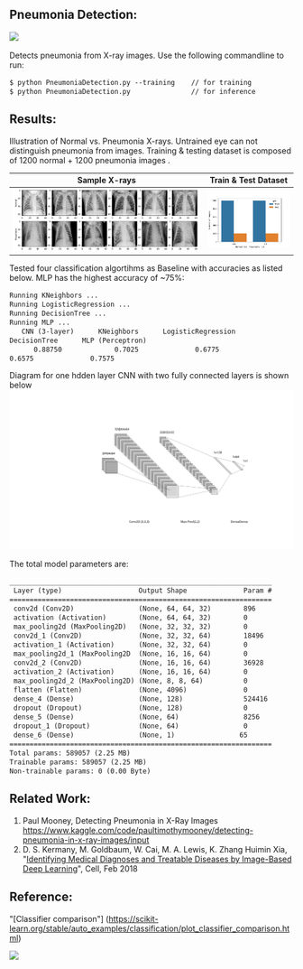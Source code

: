 ## Pneumonia Detection:

![](https://storage.googleapis.com/kaggle-competitions/kaggle/10338/logos/header.png)

Detects pneumonia from X-ray images. Use the following commandline to run:
```
$ python PneumoniaDetection.py --training    // for training
$ python PneumoniaDetection.py               // for inference
```

## Results:
Illustration of Normal vs. Pneumonia X-rays. Untrained eye can not distinguish pneumonia from images. Training & testing dataset is composed of 1200 normal + 1200 pneumonia images .

Sample X-rays              |  Train & Test Dataset
:-------------------------:|:-------------------------:
<img src="results/Pneumonia.png" width="800">   |  <img src="results/Dataset.png" width="300">

Tested four classification algortihms as Baseline with accuracies as listed below. MLP has the highest accuracy of ~75%:
```
Running KNeighbors ...
Running LogisticRegression ...
Running DecisionTree ...
Running MLP ...
   CNN (3-layer)      KNeighbors      LogisticRegression     DecisionTree      MLP (Perceptron)  
      0.88750             0.7025              0.6775              0.6575              0.7575      
```

Diagram for one hdden layer CNN with two fully connected layers is shown below
<img src="results/nn-3.svg" width="1200">

The total model parameters are:
```
_________________________________________________________________
 Layer (type)                   Output Shape              Param #   
=================================================================
 conv2d (Conv2D)                (None, 64, 64, 32)        896              
 activation (Activation)        (None, 64, 64, 32)        0              
 max_pooling2d (MaxPooling2D)   (None, 32, 32, 32)        0           
 conv2d_1 (Conv2D)              (None, 32, 32, 64)        18496        
 activation_1 (Activation)      (None, 32, 32, 64)        0           
 max_pooling2d_1 (MaxPooling2D  (None, 16, 16, 64)        0         
 conv2d_2 (Conv2D)              (None, 16, 16, 64)        36928     
 activation_2 (Activation)      (None, 16, 16, 64)        0         
 max_pooling2d_2 (MaxPooling2D) (None, 8, 8, 64)          0         
 flatten (Flatten)              (None, 4096)              0         
 dense_4 (Dense)                (None, 128)               524416    
 dropout (Dropout)              (None, 128)               0         
 dense_5 (Dense)                (None, 64)                8256      
 dropout_1 (Dropout)            (None, 64)                0
 dense_6 (Dense)                (None, 1)                65                                                                
=================================================================
Total params: 589057 (2.25 MB)
Trainable params: 589057 (2.25 MB)
Non-trainable params: 0 (0.00 Byte)
```

## Related Work:
1. Paul Mooney, Detecting Pneumonia in X-Ray Images https://www.kaggle.com/code/paultimothymooney/detecting-pneumonia-in-x-ray-images/input
2. D. S. Kermany, M. Goldbaum, W. Cai, M. A. Lewis, K. Zhang
Huimin Xia, "[Identifying Medical Diagnoses and Treatable Diseases by Image-Based Deep Learning](https://www.cell.com/cell/fulltext/S0092-8674(18)30154-5)", Cell, Feb 2018

## Reference:
"[Classifier comparison"] (https://scikit-learn.org/stable/auto_examples/classification/plot_classifier_comparison.html)

![](https://scikit-learn.org/stable/_images/sphx_glr_plot_classifier_comparison_001.png)